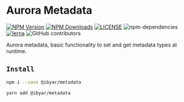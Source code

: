 # Aurora Metadata

[![NPM Version][npm-image]][npm-url]
[![NPM Downloads][downloads-image]][downloads-url]
[![LICENSE][license-img]][license-url]
![npm-dependencies][npm-dep-url]
[![lerna][lerna-img]][lerna-url]
![GitHub contributors][contributors]

[npm-image]: https://img.shields.io/npm/v/@ibyar/metadata.svg
[npm-url]: https://npmjs.org/package/@ibyar/metadata
[downloads-image]: https://img.shields.io/npm/dt/@ibyar/metadata
[downloads-url]: https://npmjs.org/package/@ibyar/metadata
[license-img]: https://img.shields.io/github/license/ibyar/aurora
[license-url]: https://github.com/ibyar/aurora/blob/master/LICENSE
[npm-dep-url]: https://img.shields.io/david/ibyar/metadata.svg?maxAge=2592000
[lerna-img]: https://img.shields.io/badge/maintained%20with-lerna-cc00ff.svg
[lerna-url]: https://lerna.js.org/
[contributors]: https://img.shields.io/github/contributors/ibyar/aurora

Aurora metadata, basic functionality to set and get metadata types at runtime.

## `Install`

``` bash
npm i --save @ibyar/metadata
```

``` bash
yarn add @ibyar/metadata
```
